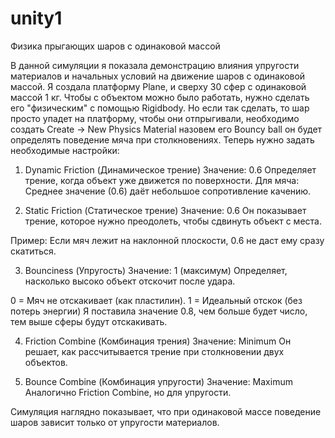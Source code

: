 # unity1
Физика прыгающих шаров с одинаковой массой

В данной симуляции я показала демонстрацию влияния упругости материалов и начальных условий на движение шаров с одинаковой массой. 
Я создала платформу Plane, и сверху 30 сфер с одинаковой массой 1 кг.
Чтобы с объектом можно было работать, нужно сделать его "физическим" с помощью Rigidbody. 
Но если так сделать, то шар просто упадет на платформу, чтобы они отпрыгивали, необходимо создать Create -> New Physics Material назовем его Bouncy ball он будет определять поведение мяча при столкновениях. 
Теперь нужно задать необходимые настройки:

1. Dynamic Friction (Динамическое трение)
Значение: 0.6
Определяет трение, когда объект уже движется по поверхности.
Для мяча:
Среднее значение (0.6) даёт небольшое сопротивление качению.

2. Static Friction (Статическое трение)
Значение: 0.6
Он показывает трение, которое нужно преодолеть, чтобы сдвинуть объект с места.

Пример:
Если мяч лежит на наклонной плоскости, 0.6 не даст ему сразу скатиться.

3. Bounciness (Упругость)
Значение: 1 (максимум)
Определяет, насколько высоко объект отскочит после удара.

0 = Мяч не отскакивает (как пластилин).
1 = Идеальный отскок (без потерь энергии)
Я поставила значение 0.8, чем больше будет число, тем выше сферы будут отскакивать.

4. Friction Combine (Комбинация трения)
Значение: Minimum
Он решает, как рассчитывается трение при столкновении двух объектов.

5. Bounce Combine (Комбинация упругости)
Значение: Maximum
Аналогично Friction Combine, но для упругости.

Симуляция наглядно показывает, что при одинаковой массе поведение шаров зависит только от упругости материалов.
